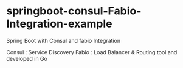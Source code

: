 # springboot-consul-Fabio-Integration-example
Spring Boot with Consul and fabio  Integration 

Consul : Service Discovery 
Fabio : Load Balancer & Routing tool and developed in Go
